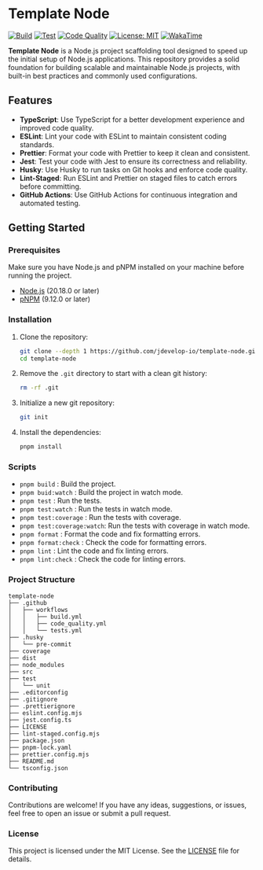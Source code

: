 # Template Node

[![Build](https://github.com/jdevelop-io/template-node/actions/workflows/build.yml/badge.svg)](https://github.com/jdevelop-io/template-node/actions/workflows/build.yml)
[![Test](https://github.com/jdevelop-io/template-node/actions/workflows/test.yml/badge.svg)](https://github.com/jdevelop-io/template-node/actions/workflows/test.yml)
[![Code Quality](https://github.com/jdevelop-io/template-node/actions/workflows/code_quality.yml/badge.svg)](https://github.com/jdevelop-io/template-node/actions/workflows/code_quality.yml)
[![License: MIT](https://img.shields.io/badge/License-MIT-yellow.svg)](/LICENSE)
[![WakaTime](https://wakatime.com/badge/user/b5dd94a4-c0ea-4c12-9cb2-41f984e74fdc/project/55c0e52a-67db-4986-9f16-4c62c87dd799.svg)](https://wakatime.com/badge/user/b5dd94a4-c0ea-4c12-9cb2-41f984e74fdc/project/55c0e52a-67db-4986-9f16-4c62c87dd799)

**Template Node** is a Node.js project scaffolding tool designed to speed up the initial setup of Node.js applications.
This repository provides a solid foundation for building scalable and maintainable Node.js projects, with built-in best
practices and commonly used configurations.

## Features

- **TypeScript**: Use TypeScript for a better development experience and improved code quality.
- **ESLint**: Lint your code with ESLint to maintain consistent coding standards.
- **Prettier**: Format your code with Prettier to keep it clean and consistent.
- **Jest**: Test your code with Jest to ensure its correctness and reliability.
- **Husky**: Use Husky to run tasks on Git hooks and enforce code quality.
- **Lint-Staged**: Run ESLint and Prettier on staged files to catch errors before committing.
- **GitHub Actions**: Use GitHub Actions for continuous integration and automated testing.

## Getting Started

### Prerequisites

Make sure you have Node.js and pNPM installed on your machine before running the project.

- [Node.js](https://nodejs.org/) (20.18.0 or later)
- [pNPM](https://pnpm.io/) (9.12.0 or later)

### Installation

1. Clone the repository:

   ```bash
   git clone --depth 1 https://github.com/jdevelop-io/template-node.git
   cd template-node
   ```

2. Remove the `.git` directory to start with a clean git history:

   ```bash
   rm -rf .git
   ```

3. Initialize a new git repository:

   ```bash
   git init
   ```

4. Install the dependencies:
   ```bash
   pnpm install
   ```

### Scripts

- `pnpm build` : Build the project.
- `pnpm buid:watch` : Build the project in watch mode.
- `pnpm test` : Run the tests.
- `pnpm test:watch` : Run the tests in watch mode.
- `pnpm test:coverage` : Run the tests with coverage.
- `pnpm test:coverage:watch`: Run the tests with coverage in watch mode.
- `pnpm format` : Format the code and fix formatting errors.
- `pnpm format:check` : Check the code for formatting errors.
- `pnpm lint` : Lint the code and fix linting errors.
- `pnpm lint:check` : Check the code for linting errors.

### Project Structure

```plaintext
template-node
├── .github
│   ├── workflows
│   │   ├── build.yml
│   │   ├── code_quality.yml
│   │   └── tests.yml
├── .husky
│   └── pre-commit
├── coverage
├── dist
├── node_modules
├── src
├── test
│   └── unit
├── .editorconfig
├── .gitignore
├── .prettierignore
├── eslint.config.mjs
├── jest.config.ts
├── LICENSE
├── lint-staged.config.mjs
├── package.json
├── pnpm-lock.yaml
├── prettier.config.mjs
├── README.md
└── tsconfig.json
```

### Contributing

Contributions are welcome! If you have any ideas, suggestions, or issues, feel free to open an issue or submit a pull
request.

### License

This project is licensed under the MIT License. See the [LICENSE](LICENSE) file for details.
